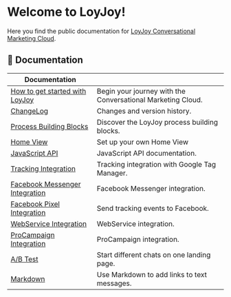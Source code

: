 # Welcome to LoyJoy!

Here you find the public documentation for [LoyJoy Conversational Marketing Cloud](https://www.loyjoy.com).

## 📖 Documentation

| Documentation                                                                         |                                                  |
| ------------------------------------------------------------------------------------- | ------------------------------------------------ |
| [How to get started with LoyJoy](documentation/introduction/GET_STARTED.md) | Begin your journey with the Conversational Marketing Cloud.      |
| [ChangeLog](CHANGELOG.md)                                                             | Changes and version history.                     |
| [Process Building Blocks](documentation/process_building_blocks/PROCESS_BUILDING_BLOCKS.md)| Discover the LoyJoy process building blocks. |
| [Home View](documentation/introduction/HOMEVIEW.md) | Set up your own Home View      |
| [JavaScript API](documentation/JAVASCRIPT_API.md)                                     | JavaScript API documentation.                    |
| [Tracking Integration](documentation/GOOGLE_TAG_MANAGER.md)                           | Tracking integration with Google Tag Manager.    |
| [Facebook Messenger Integration](documentation/FACEBOOK_INTEGRATION.md)               | Facebook Messenger integration.                  |
| [Facebook Pixel Integration](documentation/FACEBOOK_PIXEL.md)                         | Send tracking events to Facebook.                |
| [WebService Integration](documentation/WEBSERVICE_INTEGRATION.md)                     | WebService integration.                          |
| [ProCampaign Integration](documentation/pro_campaign/OVERVIEW.md)                     | ProCampaign integration.                         |
| [A/B Test](documentation/DYNAMIC_LANDING_PAGE.md)                                     | Start different chats on one landing page.       |
| [Markdown](documentation/MARKDOWN.md)                                                 | Use Markdown to add links to text messages.      |

